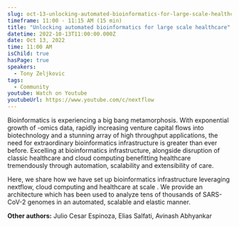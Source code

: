 ```yaml
---
slug: oct-13-unlocking-automated-bioinformatics-for-large-scale-healthcare
timeframe: 11:00 - 11:15 AM (15 min)
title: "Unlocking automated bioinformatics for large scale healthcare"
datetime: 2022-10-13T11:00:00.000Z
date: Oct 13, 2022
time: 11:00 AM
isChild: true
hasPage: true
speakers:
  - Tony Zeljkovic
tags:
  - Community
youtube: Watch on Youtube
youtubeUrl: https://www.youtube.com/c/nextflow
---
```

Bioinformatics is experiencing a big bang metamorphosis. With exponential growth of -omics data, rapidly increasing venture capital flows into biotechnology and a stunning array of high throughput applications, the need for extraordinary bioinformatics infrastructure is greater than ever before. Excelling at bioinformatics infrastructure, alongside disruption of classic healthcare and cloud computing benefitting healthcare tremendously through automation, scalability and extensibility of care.

Here, we share how we have set up bioinformatics infrastructure leveraging nextflow, cloud computing and healthcare at scale . We provide an architecture which has been used to analyze tens of thousands of  SARS-CoV-2 genomes in an automated, scalable and elastic manner.

**Other authors:** Julio Cesar Espinoza, Elias Salfati, Avinash Abhyankar
